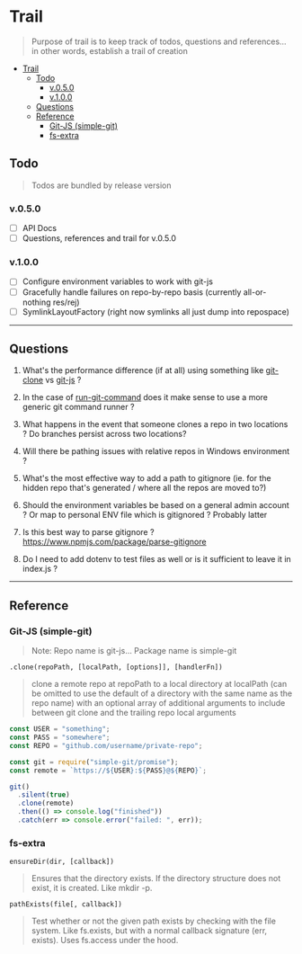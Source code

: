 # Trail

> Purpose of trail is to keep track of todos, questions and references... in other words, establish a trail of creation

<!-- TOC START min:1 max:3 link:true update:true -->

* [Trail](#trail)
  * [Todo](#todo)
    * [v.0.5.0](#v050)
    * [v.1.0.0](#v100)
  * [Questions](#questions)
  * [Reference](#reference)
    * [Git-JS (simple-git)](#git-js-simple-git)
    * [fs-extra](#fs-extra)

<!-- TOC END -->

## Todo

> Todos are bundled by release version

### v.0.5.0

* [ ] API Docs
* [ ] Questions, references and trail for v.0.5.0

### v.1.0.0

* [ ] Configure environment variables to work with git-js
* [ ] Gracefully handle failures on repo-by-repo basis (currently all-or-nothing res/rej)
* [ ] SymlinkLayoutFactory (right now symlinks all just dump into repospace)

---

## Questions

1. What's the performance difference (if at all) using something like [git-clone](https://github.com/jaz303/git-clone) vs [git-js](https://github.com/steveukx/git-js) ?

2. In the case of [run-git-command](https://www.npmjs.com/package/run-git-command) does it make sense to use a more generic git command runner ?

3. What happens in the event that someone clones a repo in two locations ? Do branches persist across two locations?

4. Will there be pathing issues with relative repos in Windows environment ?

5. What's the most effective way to add a path to gitignore (ie. for the hidden repo that's generated / where all the repos are moved to?)

6. Should the environment variables be based on a general admin account ? Or map to personal ENV file which is gitignored ? Probably latter

7. Is this best way to parse gitignore ? https://www.npmjs.com/package/parse-gitignore

8. Do I need to add dotenv to test files as well or is it sufficient to leave it in index.js ?

---

## Reference

### Git-JS (simple-git)

> Note: Repo name is git-js... Package name is simple-git

`.clone(repoPath, [localPath, [options]], [handlerFn])`

> clone a remote repo at repoPath to a local directory at localPath (can be omitted to use the default of a directory with the same name as the repo name) with an optional array of additional arguments to include between git clone and the trailing repo local arguments

```js
const USER = "something";
const PASS = "somewhere";
const REPO = "github.com/username/private-repo";

const git = require("simple-git/promise");
const remote = `https://${USER}:${PASS}@${REPO}`;

git()
  .silent(true)
  .clone(remote)
  .then(() => console.log("finished"))
  .catch(err => console.error("failed: ", err));
```

### fs-extra

`ensureDir(dir, [callback])`

> Ensures that the directory exists. If the directory structure does not exist, it is created. Like mkdir -p.

`pathExists(file[, callback])`

> Test whether or not the given path exists by checking with the file system. Like fs.exists, but with a normal callback signature (err, exists). Uses fs.access under the hood.
